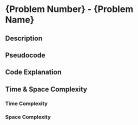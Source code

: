 # {Problem Number} - {Problem Name}

## Description

## Pseudocode

## Code Explanation

## Time & Space Complexity
### Time Complexity

### Space Complexity